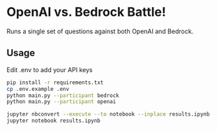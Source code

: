# OpenAI vs. Bedrock Battle!

Runs a single set of questions against both OpenAI and Bedrock.

## Usage

Edit .env to add your API keys

```bash
pip install -r requirements.txt
cp .env.example .env
python main.py --participant bedrock
python main.py --participant openai

jupyter nbconvert --execute --to notebook --inplace results.ipynb 
jupyter notebook results.ipynb
```